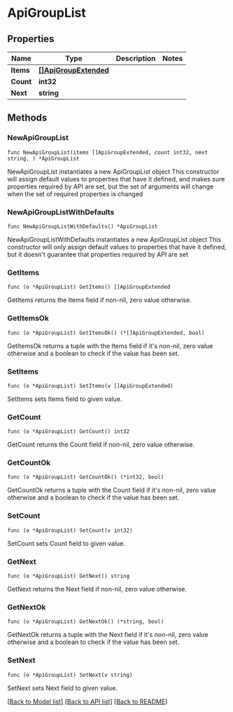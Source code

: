 # ApiGroupList

## Properties

Name | Type | Description | Notes
------------ | ------------- | ------------- | -------------
**Items** | [**[]ApiGroupExtended**](ApiGroupExtended.md) |  | 
**Count** | **int32** |  | 
**Next** | **string** |  | 

## Methods

### NewApiGroupList

`func NewApiGroupList(items []ApiGroupExtended, count int32, next string, ) *ApiGroupList`

NewApiGroupList instantiates a new ApiGroupList object
This constructor will assign default values to properties that have it defined,
and makes sure properties required by API are set, but the set of arguments
will change when the set of required properties is changed

### NewApiGroupListWithDefaults

`func NewApiGroupListWithDefaults() *ApiGroupList`

NewApiGroupListWithDefaults instantiates a new ApiGroupList object
This constructor will only assign default values to properties that have it defined,
but it doesn't guarantee that properties required by API are set

### GetItems

`func (o *ApiGroupList) GetItems() []ApiGroupExtended`

GetItems returns the Items field if non-nil, zero value otherwise.

### GetItemsOk

`func (o *ApiGroupList) GetItemsOk() (*[]ApiGroupExtended, bool)`

GetItemsOk returns a tuple with the Items field if it's non-nil, zero value otherwise
and a boolean to check if the value has been set.

### SetItems

`func (o *ApiGroupList) SetItems(v []ApiGroupExtended)`

SetItems sets Items field to given value.


### GetCount

`func (o *ApiGroupList) GetCount() int32`

GetCount returns the Count field if non-nil, zero value otherwise.

### GetCountOk

`func (o *ApiGroupList) GetCountOk() (*int32, bool)`

GetCountOk returns a tuple with the Count field if it's non-nil, zero value otherwise
and a boolean to check if the value has been set.

### SetCount

`func (o *ApiGroupList) SetCount(v int32)`

SetCount sets Count field to given value.


### GetNext

`func (o *ApiGroupList) GetNext() string`

GetNext returns the Next field if non-nil, zero value otherwise.

### GetNextOk

`func (o *ApiGroupList) GetNextOk() (*string, bool)`

GetNextOk returns a tuple with the Next field if it's non-nil, zero value otherwise
and a boolean to check if the value has been set.

### SetNext

`func (o *ApiGroupList) SetNext(v string)`

SetNext sets Next field to given value.



[[Back to Model list]](../README.md#documentation-for-models) [[Back to API list]](../README.md#documentation-for-api-endpoints) [[Back to README]](../README.md)


